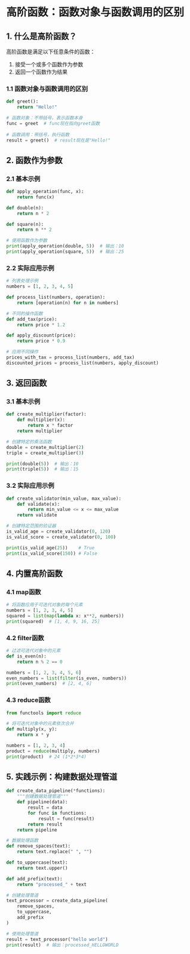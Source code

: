 # 高阶函数：函数对象与函数调用的区别

## 1. 什么是高阶函数？

高阶函数是满足以下任意条件的函数：
1. 接受一个或多个函数作为参数
2. 返回一个函数作为结果

### 1.1 函数对象与函数调用的区别
```python
def greet():
    return "Hello!"

# 函数对象：不带括号，表示函数本身
func = greet  # func现在指向greet函数
    
# 函数调用：带括号，执行函数
result = greet()  # result现在是"Hello!"
```

## 2. 函数作为参数

### 2.1 基本示例
```python
def apply_operation(func, x):
    return func(x)

def double(n):
    return n * 2

def square(n):
    return n ** 2

# 使用函数作为参数
print(apply_operation(double, 5))  # 输出：10
print(apply_operation(square, 5))  # 输出：25
```

### 2.2 实际应用示例
```python
# 列表处理示例
numbers = [1, 2, 3, 4, 5]

def process_list(numbers, operation):
    return [operation(n) for n in numbers]

# 不同的操作函数
def add_tax(price):
    return price * 1.2

def apply_discount(price):
    return price * 0.9

# 应用不同操作
prices_with_tax = process_list(numbers, add_tax)
discounted_prices = process_list(numbers, apply_discount)
```

## 3. 返回函数

### 3.1 基本示例
```python
def create_multiplier(factor):
    def multiplier(x):
        return x * factor
    return multiplier

# 创建特定的乘法函数
double = create_multiplier(2)
triple = create_multiplier(3)

print(double(5))  # 输出：10
print(triple(5))  # 输出：15
```

### 3.2 实际应用示例
```python
def create_validator(min_value, max_value):
    def validate(x):
        return min_value <= x <= max_value
    return validate

# 创建特定范围的验证器
is_valid_age = create_validator(0, 120)
is_valid_score = create_validator(0, 100)

print(is_valid_age(25))    # True
print(is_valid_score(150)) # False
```

## 4. 内置高阶函数

### 4.1 map函数
```python
# 将函数应用于可迭代对象的每个元素
numbers = [1, 2, 3, 4, 5]
squared = list(map(lambda x: x**2, numbers))
print(squared)  # [1, 4, 9, 16, 25]
```

### 4.2 filter函数
```python
# 过滤可迭代对象中的元素
def is_even(n):
    return n % 2 == 0

numbers = [1, 2, 3, 4, 5, 6]
even_numbers = list(filter(is_even, numbers))
print(even_numbers)  # [2, 4, 6]
```

### 4.3 reduce函数
```python
from functools import reduce

# 将可迭代对象中的元素依次合并
def multiply(x, y):
    return x * y

numbers = [1, 2, 3, 4]
product = reduce(multiply, numbers)
print(product)  # 24 (1*2*3*4)
```

## 5. 实践示例：构建数据处理管道

```python
def create_data_pipeline(*functions):
    """创建数据处理管道"""
    def pipeline(data):
        result = data
        for func in functions:
            result = func(result)
        return result
    return pipeline

# 数据处理函数
def remove_spaces(text):
    return text.replace(" ", "")

def to_uppercase(text):
    return text.upper()

def add_prefix(text):
    return "processed_" + text

# 创建处理管道
text_processor = create_data_pipeline(
    remove_spaces,
    to_uppercase,
    add_prefix
)

# 使用处理管道
result = text_processor("hello world")
print(result)  # 输出：processed_HELLOWORLD
```
